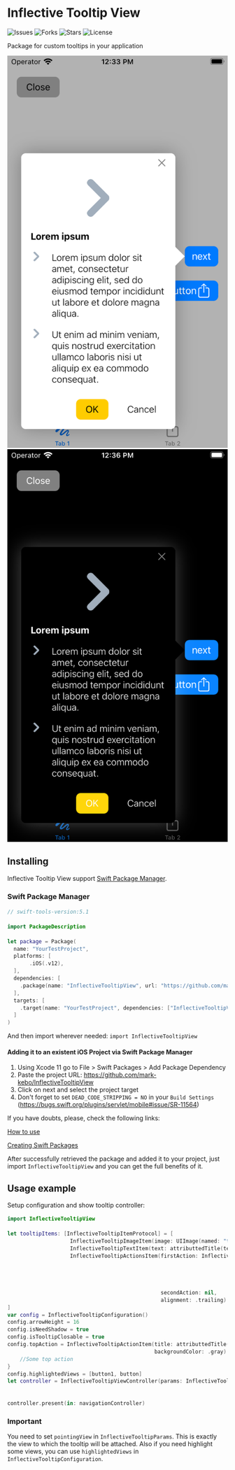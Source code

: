 # Inflective Tooltip View
![Issues](https://img.shields.io/github/issues/mark-kebo/InflectiveTooltipView) ![Forks](https://img.shields.io/github/forks/mark-kebo/InflectiveTooltipView) ![Stars](https://img.shields.io/github/stars/mark-kebo/InflectiveTooltipView) ![License](https://img.shields.io/github/license/mark-kebo/InflectiveTooltipView)

Package for custom tooltips in your application

![Example1](_Images/Examples1.png)
![Example2](_Images/Examples2.png)

## Installing
Inflective Tooltip View support [Swift Package Manager](https://www.swift.org/package-manager/).

### Swift Package Manager
``` swift
// swift-tools-version:5.1

import PackageDescription

let package = Package(
  name: "YourTestProject",
  platforms: [
       .iOS(.v12),
  ],
  dependencies: [
    .package(name: "InflectiveTooltipView", url: "https://github.com/mark-kebo/InflectiveTooltipView", from: "1.0.0")
  ],
  targets: [
    .target(name: "YourTestProject", dependencies: ["InflectiveTooltipView"])
  ]
)
```
And then import wherever needed: ```import InflectiveTooltipView```

#### Adding it to an existent iOS Project via Swift Package Manager

1. Using Xcode 11 go to File > Swift Packages > Add Package Dependency
2. Paste the project URL: https://github.com/mark-kebo/InflectiveTooltipView
3. Click on next and select the project target
4. Don't forget to set `DEAD_CODE_STRIPPING = NO` in your `Build Settings` (https://bugs.swift.org/plugins/servlet/mobile#issue/SR-11564)

If you have doubts, please, check the following links:

[How to use](https://developer.apple.com/videos/play/wwdc2019/408/)

[Creating Swift Packages](https://developer.apple.com/videos/play/wwdc2019/410/)

After successfully retrieved the package and added it to your project, just import `InflectiveTooltipView` and you can get the full benefits of it.

## Usage example

Setup configuration and show tooltip controller:

``` swift
import InflectiveTooltipView

let tooltipItems: [InflectiveTooltipItemProtocol] = [
                    InflectiveTooltipImageItem(image: UIImage(named: "test-image"), imageSize: CGSize(width: 64, height: 64)),
                    InflectiveTooltipTextItem(text: attributtedTitle(text: "Test", weight: .light), image: UIImage(named: "test-image")),
                    InflectiveTooltipActionsItem(firstAction: InflectiveTooltipActionItem(title: attributtedTitle(text: "cancel", weight: .regular),
                                                                                          backgroundColor: .systemYellow,
                                                                                          completion: { [weak self] in
                                                                                              //Some action
                                                                                          }),
                                                 secondAction: nil,
                                                 alignment: .trailing)
]
var config = InflectiveTooltipConfiguration()
config.arrowHeight = 16
config.isNeedShadow = true
config.isTooltipClosable = true
config.topAction = InflectiveTooltipActionItem(title: attributtedTitle(text: "Close", weight: .regular),
                                               backgroundColor: .gray) { [weak self] in
    //Some top action
}
config.highlightedViews = [button1, button]
let controller = InflectiveTooltipViewController(params: InflectiveTooltipParams(tooltipItems: tooltipItems,
                                                                                 pointingView: button,
                                                                                 configuration: config))
controller.present(in: navigationController)

```
### Important

You need to set `pointingView` in `InflectiveTooltipParams`. This is exactly the view to which the tooltip will be attached.
Also if you need highlight some views, you can use `highlightedViews` in `InflectiveTooltipConfiguration`.
